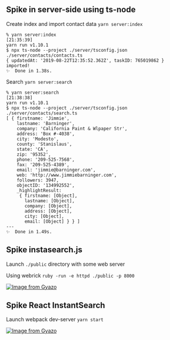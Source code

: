 ## Spike in server-side using ts-node

Create index and import contact data
`yarn server:index`

```
% yarn server:index                                                                                                                                         [21:35:39]
yarn run v1.10.1
$ npx ts-node --project ./server/tsconfig.json ./server/contacts/contacts.ts
{ updatedAt: '2019-08-22T12:35:52.362Z', taskID: 765019862 }
imported!
✨  Done in 1.38s.
```

Search
`yarn server:search`

```
% yarn server:search                                                                                                                                        [21:38:38]
yarn run v1.10.1
$ npx ts-node --project ./server/tsconfig.json ./server/contacts/search.ts
[ { firstname: 'Jimmie',
    lastname: 'Barninger',
    company: 'California Paint & Wlpaper Str',
    address: 'Box #-4038',
    city: 'Modesto',
    county: 'Stanislaus',
    state: 'CA',
    zip: '95352',
    phone: '209-525-7568',
    fax: '209-525-4389',
    email: 'jimmie@barninger.com',
    web: 'http://www.jimmiebarninger.com',
    followers: 3947,
    objectID: '134992552',
    _highlightResult:
     { firstname: [Object],
       lastname: [Object],
       company: [Object],
       address: [Object],
       city: [Object],
       email: [Object] } } ]
---
✨  Done in 1.49s.
```

## Spike instasearch.js

Launch `./public` directory with some web server

Using webrick
`ruby -run -e httpd ./public -p 8000`

[![Image from Gyazo](https://i.gyazo.com/fecdd9807bcad0008d2988fd85c64495.gif)](https://gyazo.com/fecdd9807bcad0008d2988fd85c64495)

## Spike React InstantSearch

Launch webpack dev-server
`yarn start`

[![Image from Gyazo](https://i.gyazo.com/3dc903a242d2e6084ace4921a980975b.gif)](https://gyazo.com/3dc903a242d2e6084ace4921a980975b)
